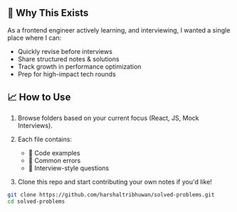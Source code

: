 
## 📌 Why This Exists

As a frontend engineer actively learning, and interviewing, I wanted a single place where I can:
- Quickly revise before interviews
- Share structured notes & solutions
- Track growth in performance optimization
- Prep for high-impact tech rounds

## 📈 How to Use

1. Browse folders based on your current focus (React, JS, Mock Interviews).
2. Each file contains:
   - 🧩 Code examples
   - 🐛 Common errors
   - 🎯 Interview-style questions

3. Clone this repo and start contributing your own notes if you'd like!

```bash
git clone https://github.com/harshaltribhuwan/solved-problems.git
cd solved-problems
